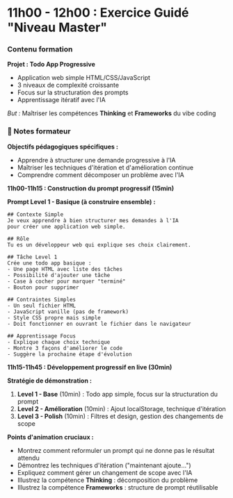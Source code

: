 # 11h00 - 12h00 : Exercice Guidé "Niveau Master"

### Contenu formation

**Projet : Todo App Progressive**
- Application web simple HTML/CSS/JavaScript
- 3 niveaux de complexité croissante
- Focus sur la structuration des prompts
- Apprentissage itératif avec l'IA

*But :* Maîtriser les compétences **Thinking** et **Frameworks** du vibe coding

### 📝 Notes formateur

**Objectifs pédagogiques spécifiques :**
- Apprendre à structurer une demande progressive à l'IA
- Maîtriser les techniques d'itération et d'amélioration continue
- Comprendre comment décomposer un problème avec l'IA

**11h00-11h15 : Construction du prompt progressif (15min)**

**Prompt Level 1 - Basique (à construire ensemble) :**
```
## Contexte Simple
Je veux apprendre à bien structurer mes demandes à l'IA
pour créer une application web simple.

## Rôle
Tu es un développeur web qui explique ses choix clairement.

## Tâche Level 1
Crée une todo app basique :
- Une page HTML avec liste des tâches
- Possibilité d'ajouter une tâche
- Case à cocher pour marquer "terminé"
- Bouton pour supprimer

## Contraintes Simples
- Un seul fichier HTML
- JavaScript vanille (pas de framework)
- Style CSS propre mais simple
- Doit fonctionner en ouvrant le fichier dans le navigateur

## Apprentissage Focus
- Explique chaque choix technique
- Montre 3 façons d'améliorer le code
- Suggère la prochaine étape d'évolution
```

**11h15-11h45 : Développement progressif en live (30min)**

**Stratégie de démonstration :**
1. **Level 1 - Base** (10min) : Todo app simple, focus sur la structuration du prompt
2. **Level 2 - Amélioration** (10min) : Ajout localStorage, technique d'itération
3. **Level 3 - Polish** (10min) : Filtres et design, gestion des changements de scope

**Points d'animation cruciaux :**
- Montrez comment reformuler un prompt qui ne donne pas le résultat attendu
- Démontrez les techniques d'itération ("maintenant ajoute...")
- Expliquez comment gérer un changement de scope avec l'IA
- Illustrez la compétence **Thinking** : décomposition du problème
- Illustrez la compétence **Frameworks** : structure de prompt réutilisable
